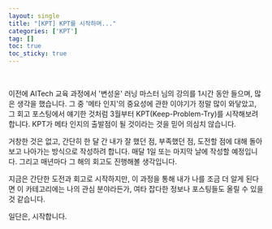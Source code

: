 ```yaml
---
layout: single
title: "[KPT] KPT를 시작하며..."
categories: ['KPT']
tag: []
toc: true
toc_sticky: true
---
```




<br>

이전에 AITech 교육 과정에서 '변성윤' 러닝 마스터 님의 강의를 1시간 동안 들으며, 많은 생각을 했습니다. 그 중 '메타 인지'의 중요성에 관한 이야기가 정말 많이 와닿았고, 그 회고 포스팅에서 얘기한 것처럼 3월부터 KPT(Keep-Problem-Try)를 시작해보려 합니다. KPT가 메타 인지의 출발점이 될 것이라는 것을 믿어 의심치 않습니다. 

거창한 것은 없고, 간단히 한 달 간 내가 잘 했던 점, 부족했던 점, 도전할 점에 대해 돌아보고 나아가는 방식으로 작성하려 합니다. 매달 1일 또는 마지막 날에 작성할 예정입니다. 그리고 매년마다 그 해의 회고도 진행해볼 생각입니다. 

지금은 간단한 도전과 회고로 시작하지만, 이 과정을 통해 내가 나를 조금 더 알게 된다면 이 카테고리에는 나의 관심 분야라든가, 여타 잡다한 정보나 포스팅들도 올릴 수 있을 것 같습니다. 

일단은, 시작합니다. 









